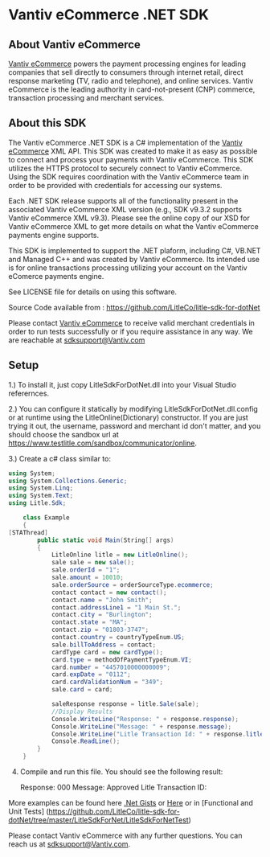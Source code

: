 Vantiv eCommerce .NET SDK
=====================

About Vantiv eCommerce
------------
[Vantiv eCommerce](https://developer.vantiv.com/community/ecommerce) powers the payment processing engines for leading companies that sell directly to consumers through  internet retail, direct response marketing (TV, radio and telephone), and online services. Vantiv eCommerce is the leading authority in card-not-present (CNP) commerce, transaction processing and merchant services.


About this SDK
--------------
The Vantiv eCommerce .NET SDK is a C# implementation of the [Vantiv eCommerce](https://developer.vantiv.com/community/ecommerce) XML API. This SDK was created to make it as easy as possible to connect and process your payments with Vantiv eCommerce. This SDK utilizes the HTTPS protocol to securely connect to Vantiv eCommerce. Using the SDK requires coordination with the Vantiv eCommerce team in order to be provided with credentials for accessing our systems.

Each .NET SDK release supports all of the functionality present in the associated Vantiv eCommerce XML version (e.g., SDK v9.3.2 supports Vantiv eCommerce XML v9.3). Please see the online copy of our XSD for Vantiv eCommerce XML to get more details on what the Vantiv eCommerce payments engine supports.

This SDK is implemented to support the .NET plaform, including C#, VB.NET and Managed C++ and was created by Vantiv eCommerce. Its intended use is for online transactions processing utilizing your account on the Vantiv eComerce payments engine.

See LICENSE file for details on using this software.

Source Code available from : https://github.com/LitleCo/litle-sdk-for-dotNet

Please contact [Vantiv eCommerce](https://developer.vantiv.com/community/ecommerce) to receive valid merchant credentials in order to run tests successfully or if you require assistance in any way.  We are reachable at sdksupport@Vantiv.com

Setup
-----

1.) To install it, just copy LitleSdkForDotNet.dll into your Visual Studio referernces. 

2.) You can configure it statically by modifying LitleSdkForDotNet.dll.config or at runtime using the LitleOnline(Dictionary) constructor. If you are just trying it out, the username, password and merchant id don't matter, and you should choose the sandbox url at https://www.testlitle.com/sandbox/communicator/online.

3.) Create a c# class similar to:  

```c#
using System;
using System.Collections.Generic;
using System.Linq;
using System.Text;
using Litle.Sdk;

    class Example
    {
[STAThread]
        public static void Main(String[] args)
        {
            LitleOnline litle = new LitleOnline();
            sale sale = new sale();
            sale.orderId = "1";
            sale.amount = 10010;
            sale.orderSource = orderSourceType.ecommerce;
            contact contact = new contact();
            contact.name = "John Smith";
            contact.addressLine1 = "1 Main St.";
            contact.city = "Burlington";
            contact.state = "MA";
            contact.zip = "01803-3747";
            contact.country = countryTypeEnum.US;
            sale.billToAddress = contact;
            cardType card = new cardType();
            card.type = methodOfPaymentTypeEnum.VI;
            card.number = "4457010000000009";
            card.expDate = "0112";
            card.cardValidationNum = "349";
            sale.card = card;

            saleResponse response = litle.Sale(sale);
            //Display Results
            Console.WriteLine("Response: " + response.response);
            Console.WriteLine("Message: " + response.message);
            Console.WriteLine("Litle Transaction Id: " + response.litleTxnId);
            Console.ReadLine();
        }
    }

```

4) Compile and run this file.  You should see the following result:

    Response: 000
    Message: Approved
    Litle Transaction ID: <your-numeric-litle-txn-id>

More examples can be found here [.Net Gists](https://gist.github.com/search?q=.net+sdk+Litle) or [Here](http://litleco.github.io/dotnet/) or in [Functional and Unit Tests] (https://github.com/LitleCo/litle-sdk-for-dotNet/tree/master/LitleSdkForNet/LitleSdkForNetTest)

Please contact Vantiv eCommerce with any further questions.   You can reach us at sdksupport@Vantiv.com.
